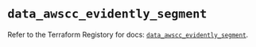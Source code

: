 # `data_awscc_evidently_segment`

Refer to the Terraform Registory for docs: [`data_awscc_evidently_segment`](https://registry.terraform.io/providers/hashicorp/awscc/0.70.0/docs/data-sources/evidently_segment).
